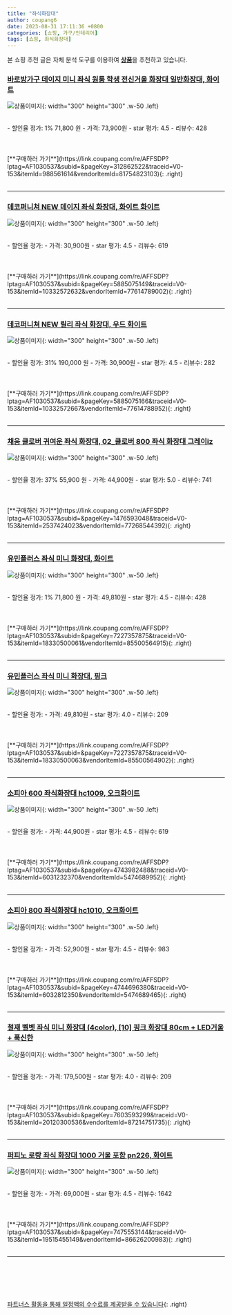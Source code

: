 ```yaml
---
title: "좌식화장대"
author: coupang6
date: 2023-08-31 17:11:36 +0800
categories: [쇼핑, 가구/인테리어]
tags: [쇼핑, 좌식화장대]
---
```


본 쇼핑 추천 글은 자체 분석 도구를 이용하여 [**상품**](https://link.coupang.com/a/bao1ui)을 추천하고 있습니다.

### [바로방가구 데이지 미니 좌식 원룸 학생 전신거울 화장대 일반화장대, 화이트](https://link.coupang.com/re/AFFSDP?lptag=AF1030537&subid=&pageKey=312862522&traceid=V0-153&itemId=988561614&vendorItemId=81754823103)

![상품이미지](https://thumbnail10.coupangcdn.com/thumbnails/remote/230x230ex/image/vendor_inventory/c199/aef8e8fa4d8dc001019d37b1bb82fe675967b8fd0bd281c025aa5d94b310.jpg){: width="300" height="300" .w-50 .left}


<br>
- 할인율 정가: 1%  71,800   원
- 가격: 73,900원
- star 평가: 4.5
- 리뷰수: 428
<br>
<br>
<br>
<br>
[**구매하러 가기**](https://link.coupang.com/re/AFFSDP?lptag=AF1030537&subid=&pageKey=312862522&traceid=V0-153&itemId=988561614&vendorItemId=81754823103){: .right}
<br>
<br>

---

### [데코퍼니쳐 NEW 데이지 좌식 화장대, 화이트 화이트](https://link.coupang.com/re/AFFSDP?lptag=AF1030537&subid=&pageKey=5885075149&traceid=V0-153&itemId=10332572632&vendorItemId=77614789002)

![상품이미지](https://thumbnail8.coupangcdn.com/thumbnails/remote/230x230ex/image/rs_quotation_api/wc9llymy/cb6f7a1fff394c38a8ca6432bcbd3325.jpg){: width="300" height="300" .w-50 .left}


<br>
- 할인율 정가: 
- 가격: 30,900원
- star 평가: 4.5
- 리뷰수: 619
<br>
<br>
<br>
<br>
[**구매하러 가기**](https://link.coupang.com/re/AFFSDP?lptag=AF1030537&subid=&pageKey=5885075149&traceid=V0-153&itemId=10332572632&vendorItemId=77614789002){: .right}
<br>
<br>

---

### [데코퍼니쳐 NEW 릴리 좌식 화장대, 우드 화이트](https://link.coupang.com/re/AFFSDP?lptag=AF1030537&subid=&pageKey=5885075166&traceid=V0-153&itemId=10332572667&vendorItemId=77614788952)

![상품이미지](https://thumbnail8.coupangcdn.com/thumbnails/remote/230x230ex/image/rs_quotation_api/pfnbkelt/e7fb2c7bb0ad426db2485d70671a5f7b.jpg){: width="300" height="300" .w-50 .left}


<br>
- 할인율 정가: 31%  190,000   원
- 가격: 30,900원
- star 평가: 4.5
- 리뷰수: 282
<br>
<br>
<br>
<br>
[**구매하러 가기**](https://link.coupang.com/re/AFFSDP?lptag=AF1030537&subid=&pageKey=5885075166&traceid=V0-153&itemId=10332572667&vendorItemId=77614788952){: .right}
<br>
<br>

---

### [채움 클로버 귀여운 좌식 화장대, 02_클로버 800 좌식 화장대 그레이iz](https://link.coupang.com/re/AFFSDP?lptag=AF1030537&subid=&pageKey=1476593048&traceid=V0-153&itemId=2537424023&vendorItemId=77268544392)

![상품이미지](https://thumbnail8.coupangcdn.com/thumbnails/remote/230x230ex/image/vendor_inventory/f459/48dbbae523ca27cc1a39e1d8c47dfb7280401ff023005ebc2867c5b58934.jpg){: width="300" height="300" .w-50 .left}


<br>
- 할인율 정가: 37%  55,900   원
- 가격: 44,900원
- star 평가: 5.0
- 리뷰수: 741
<br>
<br>
<br>
<br>
[**구매하러 가기**](https://link.coupang.com/re/AFFSDP?lptag=AF1030537&subid=&pageKey=1476593048&traceid=V0-153&itemId=2537424023&vendorItemId=77268544392){: .right}
<br>
<br>

---

### [유민플러스 좌식 미니 화장대, 화이트](https://link.coupang.com/re/AFFSDP?lptag=AF1030537&subid=&pageKey=7227357875&traceid=V0-153&itemId=18330500061&vendorItemId=85500564915)

![상품이미지](https://thumbnail10.coupangcdn.com/thumbnails/remote/230x230ex/image/vendor_inventory/57df/1a3f458bd078b68ce681fb942c3bcf889f63d9597403d84bca0ddff2bb11.jpg){: width="300" height="300" .w-50 .left}


<br>
- 할인율 정가: 1%  71,800   원
- 가격: 49,810원
- star 평가: 4.5
- 리뷰수: 428
<br>
<br>
<br>
<br>
[**구매하러 가기**](https://link.coupang.com/re/AFFSDP?lptag=AF1030537&subid=&pageKey=7227357875&traceid=V0-153&itemId=18330500061&vendorItemId=85500564915){: .right}
<br>
<br>

---

### [유민플러스 좌식 미니 화장대, 핑크](https://link.coupang.com/re/AFFSDP?lptag=AF1030537&subid=&pageKey=7227357875&traceid=V0-153&itemId=18330500063&vendorItemId=85500564902)

![상품이미지](https://thumbnail9.coupangcdn.com/thumbnails/remote/230x230ex/image/vendor_inventory/4301/8a30ca9ec5bbd91572e50632010fc93d7d433aa9d02b4140faa8668a22f2.jpg){: width="300" height="300" .w-50 .left}


<br>
- 할인율 정가: 
- 가격: 49,810원
- star 평가: 4.0
- 리뷰수: 209
<br>
<br>
<br>
<br>
[**구매하러 가기**](https://link.coupang.com/re/AFFSDP?lptag=AF1030537&subid=&pageKey=7227357875&traceid=V0-153&itemId=18330500063&vendorItemId=85500564902){: .right}
<br>
<br>

---

### [소피아 600 좌식화장대 hc1009, 오크화이트](https://link.coupang.com/re/AFFSDP?lptag=AF1030537&subid=&pageKey=4743982488&traceid=V0-153&itemId=6031232370&vendorItemId=5474689952)

![상품이미지](https://thumbnail7.coupangcdn.com/thumbnails/remote/230x230ex/image/vendor_inventory/c416/c0bb6fcc86257512de7d4c7a597d62a77ab38cfd8ebcc7d0a30372659e02.jpg){: width="300" height="300" .w-50 .left}


<br>
- 할인율 정가: 
- 가격: 44,900원
- star 평가: 4.5
- 리뷰수: 619
<br>
<br>
<br>
<br>
[**구매하러 가기**](https://link.coupang.com/re/AFFSDP?lptag=AF1030537&subid=&pageKey=4743982488&traceid=V0-153&itemId=6031232370&vendorItemId=5474689952){: .right}
<br>
<br>

---

### [소피아 800 좌식화장대 hc1010, 오크화이트](https://link.coupang.com/re/AFFSDP?lptag=AF1030537&subid=&pageKey=4744696380&traceid=V0-153&itemId=6032812350&vendorItemId=5474689465)

![상품이미지](https://thumbnail9.coupangcdn.com/thumbnails/remote/230x230ex/image/vendor_inventory/06ca/98060731aced6ddff8d873a942d8948322d59140a40c04ef92539ebb9d90.jpg){: width="300" height="300" .w-50 .left}


<br>
- 할인율 정가: 
- 가격: 52,900원
- star 평가: 4.5
- 리뷰수: 983
<br>
<br>
<br>
<br>
[**구매하러 가기**](https://link.coupang.com/re/AFFSDP?lptag=AF1030537&subid=&pageKey=4744696380&traceid=V0-153&itemId=6032812350&vendorItemId=5474689465){: .right}
<br>
<br>

---

### [철재 벨벳 좌식 미니 화장대 (4color), [10] 핑크 화장대 80cm + LED거울 + 푹신한](https://link.coupang.com/re/AFFSDP?lptag=AF1030537&subid=&pageKey=7603593299&traceid=V0-153&itemId=20120300536&vendorItemId=87214751735)

![상품이미지](https://thumbnail7.coupangcdn.com/thumbnails/remote/230x230ex/image/vendor_inventory/ce98/95e57e138e266752692b356f3c2d1be4cbbb3e2f63e1f752018ea61944eb.jpg){: width="300" height="300" .w-50 .left}


<br>
- 할인율 정가: 
- 가격: 179,500원
- star 평가: 4.0
- 리뷰수: 209
<br>
<br>
<br>
<br>
[**구매하러 가기**](https://link.coupang.com/re/AFFSDP?lptag=AF1030537&subid=&pageKey=7603593299&traceid=V0-153&itemId=20120300536&vendorItemId=87214751735){: .right}
<br>
<br>

---

### [퍼피노 로랑 좌식 화장대 1000 거울 포함 pn226, 화이트](https://link.coupang.com/re/AFFSDP?lptag=AF1030537&subid=&pageKey=7475553144&traceid=V0-153&itemId=19515455149&vendorItemId=86626200983)

![상품이미지](https://thumbnail7.coupangcdn.com/thumbnails/remote/230x230ex/image/vendor_inventory/859e/c120a479e287709c0c53770578101f5ff0a2d94ffef11dfc0d4f52350c39.jpg){: width="300" height="300" .w-50 .left}


<br>
- 할인율 정가: 
- 가격: 69,000원
- star 평가: 4.5
- 리뷰수: 1642
<br>
<br>
<br>
<br>
[**구매하러 가기**](https://link.coupang.com/re/AFFSDP?lptag=AF1030537&subid=&pageKey=7475553144&traceid=V0-153&itemId=19515455149&vendorItemId=86626200983){: .right}
<br>
<br>

---
<br><br><br><br><br> [파트너스 활동을 통해 일정액의 수수료를 제공받을 수 있습니다](https://link.coupang.com/a/bao1ui){: .right}
